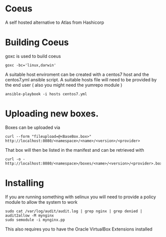 # Coeus
A self hosted alternative to Atlas from Hashicorp

# Building Coeus
goxc is used to build coeus
```
goxc -bc='linux,darwin'
```

A suitable host enviroment can be created with a centos7 host and the
centos7.yml ansible script. A suitable hosts file will need to be
provided by the end user ( also you might need the yumrepo module ) 
```
ansible-playbook -i hosts centos7.yml
```

# Uploading new boxes.
Boxes can be uploaded via

```
curl --form "fileupload=@<BaseBox.box>"
http://localhost:8080/<namespace>/<name>/<version>/<provider>
```

That box will then be listed in the manifest and can be retrieved with

```
curl -o -
http://localhost:8080/<namespace>/boxes/<name>/<version>/<provider>.box
```

# Installing
If you are running something with selinux you will need to provide a
policy module to allow the system to work

```
sudo cat /var/log/audit/audit.log | grep nginx | grep denied |
audit2allow -M mynginx
sudo semodule -i mynginx.pp
```

This also requires you to have the Oracle VirtualBox Extensions
installed 
